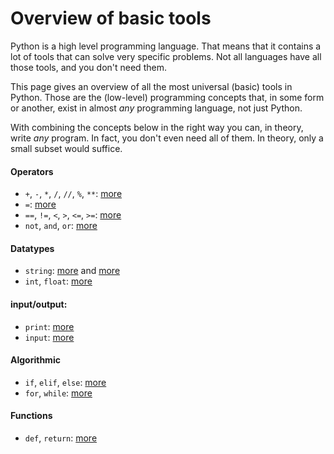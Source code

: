 # Overview of basic tools

Python is a high level programming language. That means that it contains a lot of
tools that can solve very specific problems. Not all languages have all those tools,
and you don't need them.

This page gives an overview of all the most universal (basic) tools in Python.
Those are the (low-level) programming concepts that, in some form or another, exist
in almost *any* programming language, not just Python.

With combining the concepts below in the right way you can, in theory, write *any* program.
In fact, you don't even need all of them. In theory, only a small subset would suffice.

#### Operators

- `+`, `-`, `*`, `/`, `//`, `%`, `**`: [more](/python/en/basics#operators)
- `=`: [more](/python/en/basics#variables)
- `==`, `!=`, `<`, `>`, `<=`, `>=`: [more](/python/en/algorithms#more-operators)
- `not`, `and`, `or`: [more](/python/en/algorithms#combining-conditions)

#### Datatypes

- `string`: [more](/python/en/basics#printing) and [more](/python/en/basics#types)
- `int`, `float`: [more](/python/en/basics#types)

#### input/output:

- `print`: [more](/python/en/basics#printing)
- `input`: [more](/python/en/basics#user-input)

#### Algorithmic

- `if`, `elif`, `else`: [more](/python/en/algorithms#conditional-instructions)
- `for`, `while`: [more](/python/en/loops#types-of-loops)

#### Functions
- `def`, `return`: [more](python/en/functions)
